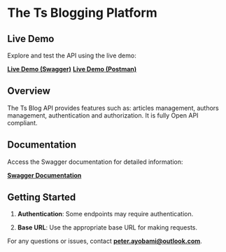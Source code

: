 # The Ts Blogging Platform

## Live Demo

Explore and test the API using the live demo:

[**Live Demo (Swagger)**](https://ts-blogging.azurewebsites.net)
[**Live Demo (Postman)**](https://www.postman.com/creative-hub/workspace/ts-blogging/request/10016937-f3acf045-66a3-437a-bbf5-052b2f470778)

## Overview

The Ts Blog API provides features such as: articles management, authors management, authentication and authorization. It is fully Open API compliant.

## Documentation

Access the Swagger documentation for detailed information:

[**Swagger Documentation**](https://ts-blogging.azurewebsites.net)

## Getting Started

1. **Authentication**: Some endpoints may require authentication.

2. **Base URL**: Use the appropriate base URL for making requests.

For any questions or issues, contact [**peter.ayobami@outlook.com**](mailto:peter.ayobami@outlook.com).

